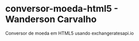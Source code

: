 # conversor-moeda-html5 - Wanderson Carvalho
Conversor de moeda em HTML5 usando exchangeratesapi.io
